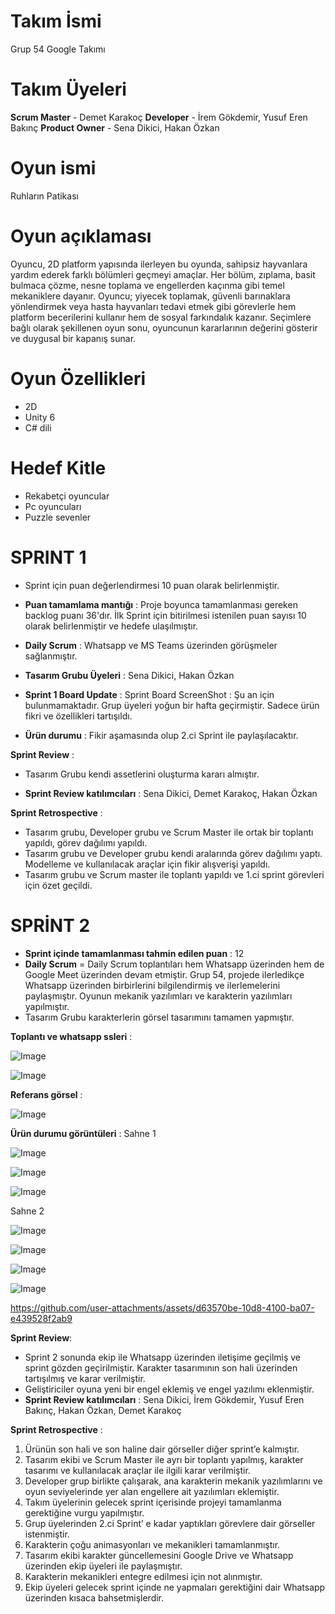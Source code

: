 # Takım İsmi

Grup 54 Google Takımı

# Takım Üyeleri

**Scrum Master** - Demet Karakoç
**Developer** - İrem Gökdemir, Yusuf Eren Bakınç
**Product Owner** - Sena Dikici, Hakan Özkan

# Oyun ismi

Ruhların Patikası

# Oyun açıklaması

Oyuncu, 2D platform yapısında ilerleyen bu oyunda, sahipsiz hayvanlara yardım ederek farklı bölümleri geçmeyi amaçlar. Her bölüm, zıplama, basit bulmaca çözme, nesne toplama ve engellerden kaçınma gibi temel mekaniklere dayanır. Oyuncu; yiyecek toplamak, güvenli barınaklara yönlendirmek veya hasta hayvanları tedavi etmek gibi görevlerle hem platform becerilerini kullanır hem de sosyal farkındalık kazanır. Seçimlere bağlı olarak şekillenen oyun sonu, oyuncunun kararlarının değerini gösterir ve duygusal bir kapanış sunar.

# Oyun Özellikleri

- 2D
- Unity 6
- C# dili


# Hedef Kitle

- Rekabetçi oyuncular
- Pc oyuncuları
- Puzzle sevenler


# SPRINT 1

- Sprint için puan değerlendirmesi 10 puan olarak belirlenmiştir.
-  **Puan tamamlama mantığı** : Proje boyunca tamamlanması gereken backlog puanı 36'dır. İlk Sprint
  için bitirilmesi istenilen puan sayısı 10 olarak belirlenmiştir ve hedefe ulaşılmıştır.
- **Daily Scrum** : Whatsapp ve MS Teams üzerinden görüşmeler sağlanmıştır.
- **Tasarım Grubu Üyeleri** : Sena Dikici, Hakan Özkan
- **Sprint 1 Board Update** : Sprint Board ScreenShot :
Şu an için bulunmamaktadır. Grup üyeleri yoğun bir hafta geçirmiştir. Sadece ürün fikri ve özellikleri tartışıldı.

- **Ürün durumu** : Fikir aşamasında olup 2.ci Sprint ile paylaşılacaktır.

 **Sprint Review** :
- Tasarım Grubu kendi assetlerini oluşturma kararı almıştır.

- **Sprint Review katılımcıları** : Sena Dikici, Demet Karakoç, Hakan Özkan


**Sprint Retrospective** :

- Tasarım grubu, Developer grubu ve Scrum Master ile ortak bir toplantı yapıldı, görev dağılımı yapıldı.
- Tasarım grubu ve Developer grubu kendi aralarında görev dağılımı yaptı. Modelleme ve kullanılacak araçlar için fikir alışverişi yapıldı.
- Tasarım grubu ve Scrum master ile toplantı yapıldı ve 1.ci sprint görevleri için özet geçildi.



# SPRİNT 2
- **Sprint içinde tamamlanması tahmin edilen puan** : 12
- **Daily Scrum** = Daily Scrum toplantıları hem Whatsapp üzerinden hem de Google Meet üzerinden devam etmiştir. Grup 54, projede ilerledikçe Whatsapp üzerinden birbirlerini bilgilendirmiş ve ilerlemelerini paylaşmıştır. Oyunun mekanik yazılımları ve karakterin yazılımları yapılmıştır.
- Tasarım Grubu karakterlerin görsel tasarımını tamamen yapmıştır.

**Toplantı ve whatsapp ssleri** :

![Image](https://github.com/user-attachments/assets/b14ab5ae-7e7e-443f-bd75-3d86a4feddb0)

![Image](https://github.com/user-attachments/assets/4a0b4ae4-c6a3-4abd-b6b5-c5fd3c2f3c0a)

**Referans görsel** : 

![Image](https://github.com/user-attachments/assets/c160b531-b0dc-4bf4-9408-58278f3aceb1)

**Ürün durumu görüntüleri** :
Sahne 1

![Image](https://github.com/user-attachments/assets/e266aba6-b673-4879-a460-f4d5c27e4b0b)

![Image](https://github.com/user-attachments/assets/8b4e04d2-932d-4d39-a376-a3a14c9b7197)

![Image](https://github.com/user-attachments/assets/f23e0c15-7d1f-42a2-8760-073f79bd6c30)

Sahne 2

![Image](https://github.com/user-attachments/assets/464bbfc9-df79-4c50-9b75-5acbe157d519)

![Image](https://github.com/user-attachments/assets/23033470-5edd-4596-9dcf-2e510bb88890)

![Image](https://github.com/user-attachments/assets/ee8eab97-d741-48f8-9fce-de79dab7f833)

![Image](https://github.com/user-attachments/assets/a7fe1341-0ea2-46d1-889d-da5f52938e1f)


https://github.com/user-attachments/assets/d63570be-10d8-4100-ba07-e439528f2ab9


**Sprint Review**:

- Sprint 2 sonunda ekip ile Whatsapp üzerinden iletişime geçilmiş ve sprint gözden geçirilmiştir.  Karakter tasarımının son hali üzerinden tartışılmış ve karar verilmiştir.
- Geliştiriciler oyuna yeni bir engel eklemiş ve engel yazılımı eklenmiştir.
- **Sprint Review katılımcıları** : Sena Dikici, İrem Gökdemir, Yusuf Eren Bakınç, Hakan Özkan, Demet Karakoç

**Sprint Retrospective** :
  
1. Ürünün son hali ve son haline dair görseller diğer sprint’e kalmıştır.
2. Tasarım ekibi ve Scrum Master ile ayrı bir toplantı yapılmış, karakter tasarımı ve kullanılacak araçlar ile ilgili karar verilmiştir.
3. Developer grup birlikte çalışarak, ana karakterin mekanik yazılımlarını ve oyun seviyelerinde yer alan engellere ait yazılımları eklemiştir.
4. Takım üyelerinin gelecek sprint içerisinde projeyi tamamlanma gerektiğine vurgu yapılmıştır.
5. Grup üyelerinden 2.ci Sprint’ e kadar yaptıkları görevlere dair görseller istenmiştir.
6. Karakterin çoğu animasyonları ve mekanikleri tamamlanmıştır.
7. Tasarım ekibi karakter güncellemesini Google Drive ve Whatsapp üzerinden ekip üyeleri ile paylaşmıştır.
8. Karakterin mekanikleri entegre edilmesi için not alınmıştır.
9. Ekip üyeleri gelecek sprint içinde ne yapmaları gerektiğini dair Whatsapp üzerinden kısaca bahsetmişlerdir.

